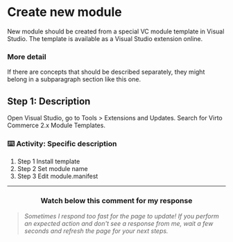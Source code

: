 # Create new module

New module should be created from a special VC module template in Visual Studio. The template is available as a Visual Studio extension online.
### More detail 

If there are concepts that should be described separately, they might belong in a subparagraph section like this one.

## Step 1: Description

Open Visual Studio, go to Tools > Extensions and Updates. Search for Virto Commerce 2.x Module Templates.

### :keyboard: Activity: Specific description

1. Step 1 Install template
2. Step 2 Set module name 
3. Step 3 Edit module.manifest

<hr>
<h3 align="center">Watch below this comment for my response</h3>

> _Sometimes I respond too fast for the page to update! If you perform an expected action and don't see a response from me, wait a few seconds and refresh the page for your next steps._
